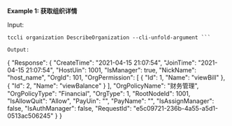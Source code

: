 **Example 1: 获取组织详情**



Input: 

```
tccli organization DescribeOrganization --cli-unfold-argument ```

Output: 
```
{
    "Response": {
        "CreateTime": "2021-04-15 21:07:54",
        "JoinTime": "2021-04-15 21:07:54",
        "HostUin": 1001,
        "IsManager": true,
        "NickName": "host_name",
        "OrgId": 101,
        "OrgPermission": [
            {
                "Id": 1,
                "Name": "viewBill"
            },
            {
                "Id": 2,
                "Name": "viewBalance"
            }
        ],
        "OrgPolicyName": "财务管理",
        "OrgPolicyType": "Financial",
        "OrgType": 1,
        "RootNodeId": 1001,
        "IsAllowQuit": "Allow",
        "PayUin": "",
        "PayName": "",
        "IsAssignManager": false,
        "IsAuthManager": false,
        "RequestId": "e5c09721-236b-4a55-a5d1-0513ac506245"
    }
}
```

